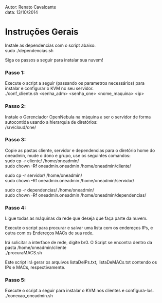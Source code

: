 Autor: Renato Cavalcante  
data: 13/10/2014

# Instruções Gerais

Instale as dependencias com o script abaixo.  
sudo ./dependencias.sh

Siga os passos a seguir para instalar sua nuvem!
### Passo 1:
Execute o script a seguir \(passando os parametros necessários\) para instalar e configurar o KVM no seu servidor.  
./conf_cliente.sh \<senha_adm\> \<senha_one\> \<nome_maquina\> \<ip\>

### Passo 2:
Instale o Gerenciador OpenNebula na máquina a ser o servidor de forma autocontida usando a hierarquia de diretórios:  
/srv/cloud/one/

### Passo 3:
Copie as pastas cliente, servidor e dependencias para o diretório home do oneadmin, mude o dono e grupo, use os seguintes comandos:  
sudo cp -r cliente/ /home/oneadmin/  
sudo chown -Rf oneadmin.oneadmin /home/oneadmin/cliente/

sudo cp -r servidor/ /home/oneadmin/  
sudo chown -Rf oneadmin.oneadmin /home/oneadmin/servidor/

sudo cp -r dependencias/ /home/oneadmin/  
sudo chown -Rf oneadmin.oneadmin /home/oneadmin/dependencias/

### Passo 4:
Ligue todas as máquinas da rede que deseja que faça parte da nuvem.   

Execute o script para procurar e salvar uma lista com os endereços IPs, e outra com os Endereços MACs de sua rede.
  
Irá solicitar a interface de rede, digite br0. O Script se encontra dentro da pasta /home/oneadmin/cliente    
./procuraMACS.sh

Este script irá gerar os arquivos listaDeIPs.txt, listaDeMACs.txt contendo os IPs e MACs, respectivamente.  

### Passo 5:
Execute o script a seguir para instalar o KVM nos clientes e configura-los.  
./conexao_oneadmin.sh



